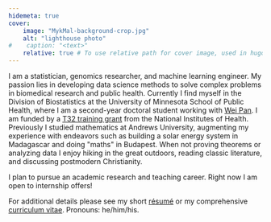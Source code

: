 ```yaml
---
hidemeta: true
cover:
    image: "MykMal-background-crop.jpg"
    alt: "lighthouse photo"
#    caption: "<text>"
    relative: true # To use relative path for cover image, used in hugo Page-bundles
---
```


I am a statistician, genomics researcher, and machine learning engineer. My passion lies in developing data science methods to solve complex problems in biomedical research and public health. Currently I find myself in the Division of Biostatistics at the University of Minnesota School of Public Health, where I am a second-year doctoral student working with [Wei Pan](http://www.biostat.umn.edu/~weip/). I am funded by a [T32 training grant](https://sites.google.com/umn.edu/t32-training-grant) from the National Institutes of Health. Previously I studied mathematics at Andrews University, augmenting my experience with endeavors such as building a solar energy system in Madagascar and doing "maths" in Budapest. When not proving theorems or analyzing data I enjoy hiking in the great outdoors, reading classic literature, and discussing postmodern Christianity.

I plan to pursue an academic research and teaching career. Right now I am open to internship offers!

For additional details please see my short [résumé](/mykmal-resume.pdf) or my comprehensive [curriculum vitae](/mykmal-cv.pdf). Pronouns: he/him/his.
